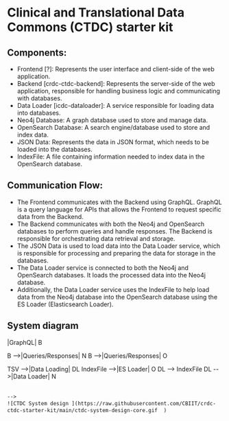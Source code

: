 # Clinical and Translational Data Commons (CTDC) starter kit

## Components:
<ul>
  <li>Frontend [?]: Represents the user interface and client-side of the web application.</li>
  <li>Backend [crdc-ctdc-backend]: Represents the server-side of the web application, responsible for handling business logic and communicating with databases.</li>
  <li>Data Loader [icdc-dataloader]: A service responsible for loading data into databases.</li>
  <li>Neo4j Database: A graph database used to store and manage data.</li>
  <li>OpenSearch Database: A search engine/database used to store and index data.</li>
  <li>JSON Data: Represents the data in JSON format, which needs to be loaded into the databases.</li>
  <li>IndexFile: A file containing information needed to index data in the OpenSearch database.</li>
</ul>



## Communication Flow:

<ul>
  <li>The Frontend communicates with the Backend using GraphQL. GraphQL is a query language for APIs that allows the Frontend to request specific data from the Backend.</li>
  <li>The Backend communicates with both the Neo4j and OpenSearch databases to perform queries and handle responses. The Backend is responsible for orchestrating data retrieval and storage.</li>
  <li>The JSON Data is used to load data into the Data Loader service, which is responsible for processing and preparing the data for storage in the databases.</li>
  <li>The Data Loader service is connected to both the Neo4j and OpenSearch databases. It loads the processed data into the Neo4j database.</li>
  <li>Additionally, the Data Loader service uses the IndexFile to help load data from the Neo4j database into the OpenSearch database using the ES Loader (Elasticsearch Loader).</li>
</ul>


## System diagram
<!-- This is a comment 

```mermaid

graph TD
  subgraph Frontend
    F[Frontend]
  end

  subgraph Backend
    B[Backend]
  end

  subgraph Data Loader
    DL[Data Loader]
  end

  subgraph Neo4j Database
    N[Neo4j]
  end

  subgraph OpenSearch Database
    O[OpenSearch]
  end

  subgraph TSV Data
    TSV[TSV Data]
  end

  F -->|GraphQL| B
  B -->|Queries/Responses| N
  B -->|Queries/Responses| O

  TSV -->|Data Loading| DL
  IndexFile -->|ES Loader| O
  DL -->  IndexFile 
  DL -->|Data Loader| N


```

-->
![CTDC System design ](https://raw.githubusercontent.com/CBIIT/crdc-ctdc-starter-kit/main/ctdc-system-design-core.gif  )
 
